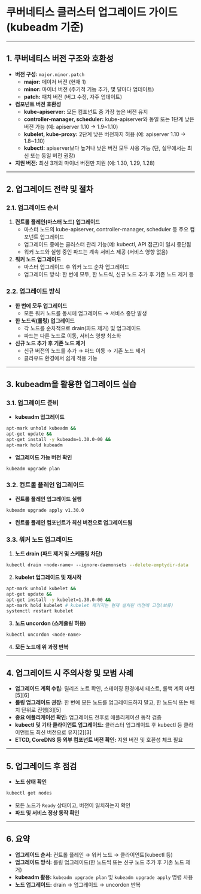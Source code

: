 # 쿠버네티스 클러스터 업그레이드 가이드(kubeadm 기준)

---

## 1. 쿠버네티스 버전 구조와 호환성

- **버전 구성:** `major.minor.patch`
  - **major:** 메이저 버전 (현재 1)
  - **minor:** 마이너 버전 (주기적 기능 추가, 몇 달마다 업데이트)
  - **patch:** 패치 버전 (버그 수정, 자주 업데이트)
- **컴포넌트 버전 호환성**
  - **kube-apiserver:** 모든 컴포넌트 중 가장 높은 버전 유지
  - **controller-manager, scheduler:** kube-apiserver와 동일 또는 1단계 낮은 버전 가능 (예: apiserver 1.10 → 1.9~1.10)
  - **kubelet, kube-proxy:** 2단계 낮은 버전까지 허용 (예: apiserver 1.10 → 1.8~1.10)
  - **kubectl:** apiserver보다 높거나 낮은 버전 모두 사용 가능 (단, 실무에서는 최신 또는 동일 버전 권장)
- **지원 버전:** 최신 3개의 마이너 버전만 지원 (예: 1.30, 1.29, 1.28)

---

## 2. 업그레이드 전략 및 절차

### 2.1. 업그레이드 순서

1. **컨트롤 플레인(마스터 노드) 업그레이드**
   - 마스터 노드의 kube-apiserver, controller-manager, scheduler 등 주요 컴포넌트 업그레이드
   - 업그레이드 중에는 클러스터 관리 기능(예: kubectl, API 접근)이 일시 중단됨
   - 워커 노드와 실행 중인 파드는 계속 서비스 제공 (서비스 영향 없음)
2. **워커 노드 업그레이드**
   - 마스터 업그레이드 후 워커 노드 순차 업그레이드
   - 업그레이드 방식: 한 번에 모두, 한 노드씩, 신규 노드 추가 후 기존 노드 제거 등

### 2.2. 업그레이드 방식

- **한 번에 모두 업그레이드**
  - 모든 워커 노드를 동시에 업그레이드 → 서비스 중단 발생
- **한 노드씩(롤링) 업그레이드**
  - 각 노드를 순차적으로 drain(파드 제거) 및 업그레이드
  - 파드는 다른 노드로 이동, 서비스 영향 최소화
- **신규 노드 추가 후 기존 노드 제거**
  - 신규 버전의 노드를 추가 → 파드 이동 → 기존 노드 제거
  - 클라우드 환경에서 쉽게 적용 가능

---

## 3. kubeadm을 활용한 업그레이드 실습

### 3.1. 업그레이드 준비

- **kubeadm 업그레이드**
```bash
apt-mark unhold kubeadm &&
apt-get update &&
apt-get install -y kubeadm=1.30.0-00 &&
apt-mark hold kubeadm
```

- **업그레이드 가능 버전 확인**
```basj
kubeadm upgrade plan
```

### 3.2. 컨트롤 플레인 업그레이드

- **컨트롤 플레인 업그레이드 실행**
```bash
kubeadm upgrade apply v1.30.0
```

- **컨트롤 플레인 컴포넌트가 최신 버전으로 업그레이드됨**

### 3.3. 워커 노드 업그레이드

1. **노드 drain (파드 제거 및 스케줄링 차단)**
```bash
kubectl drain <node-name> --ignore-daemonsets --delete-emptydir-data
```

2. **kubelet 업그레이드 및 재시작**
```bash
apt-mark unhold kubelet &&
apt-get update &&
apt-get install -y kubelet=1.30.0-00 &&
apt-mark hold kubelet # kubelet 패키지는 현재 설치된 버전에 고정(보류)
systemctl restart kubelet
```

3. **노드 uncordon (스케줄링 허용)**
```bash
kubectl uncordon <node-name>
```

4. **모든 노드에 위 과정 반복**

---

## 4. 업그레이드 시 주의사항 및 모범 사례

- **업그레이드 계획 수립:** 릴리즈 노트 확인, 스테이징 환경에서 테스트, 롤백 계획 마련[5][6]
- **롤링 업그레이드 권장:** 한 번에 모든 노드를 업그레이드하지 말고, 한 노드씩 또는 배치 단위로 진행[3][5]
- **중요 애플리케이션 확인:** 업그레이드 전후로 애플리케이션 동작 검증
- **kubectl 및 기타 클라이언트 업그레이드:** 클러스터 업그레이드 후 kubectl 등 클라이언트도 최신 버전으로 유지[2][3]
- **ETCD, CoreDNS 등 외부 컴포넌트 버전 확인:** 지원 버전 및 호환성 체크 필요

---

## 5. 업그레이드 후 점검

- **노드 상태 확인**
```bash
kubectl get nodes
```

- 모든 노드가 `Ready` 상태이고, 버전이 일치하는지 확인
- **파드 및 서비스 정상 동작 확인**

---

## 6. 요약

- **업그레이드 순서:** 컨트롤 플레인 → 워커 노드 → 클라이언트(kubectl 등)
- **업그레이드 방식:** 롤링 업그레이드(한 노드씩 또는 신규 노드 추가 후 기존 노드 제거)
- **kubeadm 활용:** `kubeadm upgrade plan` 및 `kubeadm upgrade apply` 명령 사용
- **노드 업그레이드:** drain → 업그레이드 → uncordon 반복
